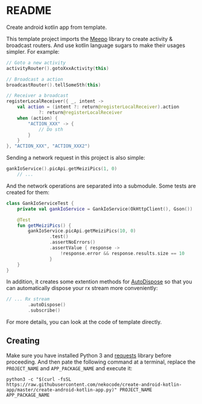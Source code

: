 # README

Create android kotlin app from template.

This template project imports the [Meepo](https://github.com/nekocode/Meepo) library to create activity & broadcast routers. And use kotlin language sugars to make their usages simpler. For example:

```kotlin
// Goto a new activity
activityRouter().gotoXxxActivity(this)

// Broadcast a action
broadcastRouter().tellSomeSth(this)

// Receiver a broadcast
registerLocalReceiver({ _, intent ->
    val action = (intent ?: return@registerLocalReceiver).action
            ?: return@registerLocalReceiver
    when (action) {
        "ACTION_XXX" -> {
            // Do sth
        }
    }
}, "ACTION_XXX", "ACTION_XXX2")
```

Sending a network request in this project is also simple:

```kotlin
gankIoService().picApi.getMeiziPics(1, 0)
    // ...
```

And the network operations are separated into a submodule. Some tests are created for them:

```kotlin
class GankIoServiceTest {
    private val gankIoService = GankIoService(OkHttpClient(), Gson())

    @Test
    fun getMeiziPics() {
        gankIoService.picApi.getMeiziPics(10, 0)
                .test()
                .assertNoErrors()
                .assertValue { response ->
                    !response.error && response.results.size == 10
                }
    }
}
```

In addition, it creates some extention methods for [AutoDispose](https://github.com/uber/AutoDispose) so that you can automatically dispose your rx stream more conveniently:

```kotlin
// ... Rx stream
        .autoDispose()
        .subscribe()
```

For more details, you can look at the code of template directly.

## Creating

Make sure you have installed Python 3 and [requests](https://pypi.org/project/requests/) library before proceeding. And then pate the following command at a terminal, replace the `PROJECT_NAME` and `APP_PACKAGE_NAME` and execute it:

```
python3 -c "$(curl -fsSL https://raw.githubusercontent.com/nekocode/create-android-kotlin-app/master/create-android-kotlin-app.py)" PROJECT_NAME APP_PACKAGE_NAME
```
